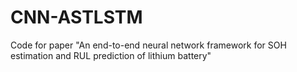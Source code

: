 # CNN-ASTLSTM
Code for paper "An end-to-end neural network framework for SOH estimation and RUL prediction of lithium battery"
